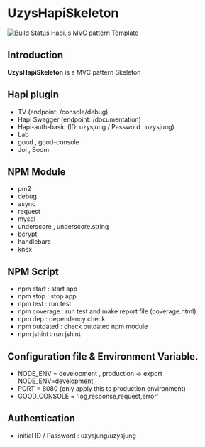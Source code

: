 # UzysHapiSkeleton
[![Build Status](https://travis-ci.org/uzysjung/UzysHapiSkeleton.svg?branch=master)](https://travis-ci.org/uzysjung/UzysHapiSkeleton)
Hapi.js MVC pattern Template

## Introduction
**UzysHapiSkeleton** is a MVC pattern Skeleton

## Hapi plugin
- TV (endpoint: /console/debug)
- Hapi Swagger (endpoint: /documentation)
- Hapi-auth-basic (ID: uzysjung / Password : uzysjung)
- Lab
- good , good-console
- Joi , Boom
 
## NPM Module
- pm2
- debug
- async
- request
- mysql
- underscore , underscore.string
- bcrypt
- handlebars
- knex

## NPM Script
- npm start : start app
- npm stop : stop app
- npm test : run test
- npm coverage : run test and make report file (coverage.html)
- npm dep : dependency check
- npm outdated : check outdated npm module
- npm jshint : run jshint

## Configuration file & Environment Variable.
- NODE_ENV = development , production -> export NODE_ENV=development
- PORT = 8080 (only apply this to production environment)
- GOOD_CONSOLE = 'log,response,request,error'

## Authentication
- initial ID / Password : uzysjung/uzysjung
